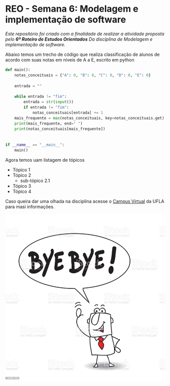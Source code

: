 # REO - Semana 6: Modelagem e implementação de software

_Este repositório foi criado com a finalidade de realizar a atividade
proposta pelo ***6º Roteiro de Estudos Orientados*** Da disciplina de Modelagem e implementação de software._

Abaixo temos um trecho de código que realiza classificação de alunos de acordo com suas notas em níveis de A a E,
escrito em python

```python
def main():
    notas_conceituais = {"A": 0, "B": 0, "C": 0, "D": 0, "E": 0}

    entrada = ""

    while entrada != "fim":
        entrada = str(input())
        if entrada != "fim":
            notas_conceituais[entrada] += 1
    mais_frequente = max(notas_conceituais, key=notas_conceituais.get)
    print(mais_frequente, end=" ")
    print(notas_conceituais[mais_frequente])


if __name__ == "__main__":
    main()
```

Agora temos uam listagem de tópicos

- Tópico 1
- Tópico 2
  - sub-tópico 2.1
- Tópico 3
- Tópico 4

Caso queira dar uma olhada na disciplina acesse o [Campus Virtual](https://campusvirtual.ufla.br/presencial/course/view.php?id=32458) da UFLA para masi informações.

![Bye](bye.jpg)
